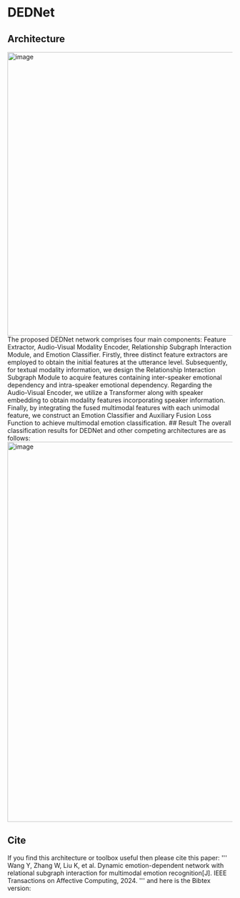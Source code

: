 # DEDNet
## Architecture
<img width="1461" height="635" alt="image" src="https://github.com/user-attachments/assets/e6af41df-2728-4c16-89bf-32aef6f1664a" />
The proposed DEDNet network comprises four main components: Feature Extractor,
Audio-Visual Modality Encoder, Relationship Subgraph Interaction Module, and Emotion Classifier. Firstly, three distinct feature extractors are employed to obtain the initial features at the utterance level. Subsequently, for textual modality information, we design the Relationship Interaction Subgraph Module to acquire features containing inter-speaker emotional dependency and intra-speaker emotional dependency. Regarding the Audio-Visual Encoder, we utilize a Transformer along with speaker embedding to obtain modality features incorporating speaker information. Finally, by integrating the fused multimodal features with each unimodal feature, we construct an Emotion Classifier and Auxiliary Fusion Loss Function to achieve multimodal emotion classification.
## Result
The overall classification results for DEDNet and other competing architectures are as follows:
<img width="1652" height="851" alt="image" src="https://github.com/user-attachments/assets/66a38015-b5ed-49af-8e48-cb9ae57d4b6d" />

## Cite
If you find this architecture or toolbox useful then please cite this paper:
'''
Wang Y, Zhang W, Liu K, et al. Dynamic emotion-dependent network with relational subgraph interaction for multimodal emotion recognition[J]. IEEE Transactions on Affective Computing, 2024.
'''
and here is the Bibtex version:
